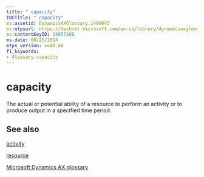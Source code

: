 ```yaml
---
title: " capacity"
TOCTitle: " capacity"
ms:assetid: DynamicsAXGlossary.1499645
ms:mtpsurl: https://technet.microsoft.com/en-us/library/dynamicsaxglossary.1499645(v=AX.60)
ms:contentKeyID: 36057388
ms.date: 08/25/2014
mtps_version: v=AX.60
f1_keywords:
- Glossary.capacity
---
```


# capacity

The actual or potential ability of a resource to perform an activity or to produce output in a specified time period.

## See also

[activity](activity.md)

[resource](resource.md)

[Microsoft Dynamics AX glossary](glossary/microsoft-dynamics-ax-glossary.md)

  


